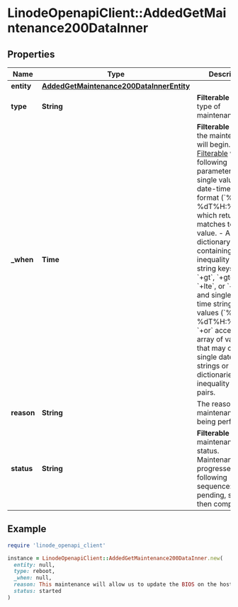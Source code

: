 # LinodeOpenapiClient::AddedGetMaintenance200DataInner

## Properties

| Name | Type | Description | Notes |
| ---- | ---- | ----------- | ----- |
| **entity** | [**AddedGetMaintenance200DataInnerEntity**](AddedGetMaintenance200DataInnerEntity.md) |  | [optional] |
| **type** | **String** | __Filterable__ The type of maintenance. | [optional] |
| **_when** | **Time** | __Filterable__ When the maintenance will begin.  [Filterable](https://techdocs.akamai.com/linode-api/reference/filtering-and-sorting) with the following parameters:  - A single value in date-time string format (&#x60;%Y-%m-%dT%H:%M:%S&#x60;), which returns only matches to that value.  - A dictionary containing pairs of inequality operator string keys (&#x60;+or&#x60;, &#x60;+gt&#x60;, &#x60;+gte&#x60;, &#x60;+lt&#x60;, &#x60;+lte&#x60;, or &#x60;+neq&#x60;) and single date-time string format values (&#x60;%Y-%m-%dT%H:%M:%S&#x60;). &#x60;+or&#x60; accepts an array of values that may consist of single date-time strings or dictionaries of inequality operator pairs. | [optional] |
| **reason** | **String** | The reason maintenance is being performed. | [optional] |
| **status** | **String** | __Filterable__ The maintenance status.  Maintenance progresses in the following sequence: pending, started, then completed. | [optional] |

## Example

```ruby
require 'linode_openapi_client'

instance = LinodeOpenapiClient::AddedGetMaintenance200DataInner.new(
  entity: null,
  type: reboot,
  _when: null,
  reason: This maintenance will allow us to update the BIOS on the host&#39;s motherboard.,
  status: started
)
```

